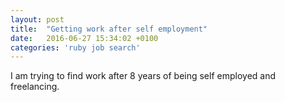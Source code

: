 ```yaml
---
layout: post
title:  "Getting work after self employment"
date:   2016-06-27 15:34:02 +0100
categories: 'ruby job search'
---
```

I am trying to find work after 8 years of being self employed and freelancing.
